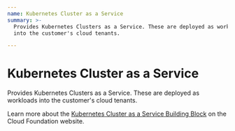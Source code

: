 ```yaml
---
name: Kubernetes Cluster as a Service
summary: >-
  Provides Kubernetes Clusters as a Service. These are deployed as workloads
  into the customer's cloud tenants.

---
```


# Kubernetes Cluster as a Service

Provides Kubernetes Clusters as a Service. These are deployed as workloads into the customer's cloud tenants.

Learn more about the [Kubernetes Cluster as a Service Building Block](https://cloudfoundation.meshcloud.io/maturity-model/service-ecosystem/kubernetes-cluster-as-a-service.html) on the Cloud Foundation website.
